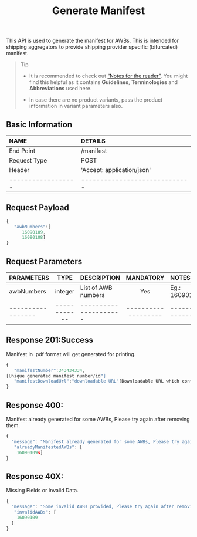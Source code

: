 ﻿---
id: generate-manifest
title: Generate Manifest
permalink: docs/generate-manifest.html
---


This API is used to generate the manifest for AWBs. This is intended for shipping aggregators to provide shipping provider specific (bifurcated) manifest.

>Tip
>
> - It is recommended to check out [“Notes for the reader”](/docs/notes-for-reader.html). You might find this helpful as it contains **Guidelines**, **Terminologies** and **Abbreviations** used here.
>
> - In case there are no product variants, pass the product information in variant parameters also.

## Basic Information

| NAME             | DETAILS                                                                 | 
| :----------------| :---------------------------------------------------------------------  | 
| End Point        | /manifest                                                               | 
| Request Type     | POST                                                                     | 
| Header           | 'Accept: application/json'                                               |
| ------------------| ----------------------------- |


## Request Payload

```js
{
   "awbNumbers":[
      16090109,
      16090108]
}
```

## Request Parameters

|PARAMETERS     		    |TYPE      	 		    |DESCRIPTION			|MANDATORY	|NOTES	
|:----------------------|:-----------------:|:---------------|:---------:|:--------|
|awbNumbers				      |integer				      |List of AWB numbers			|Yes		    | Eg.: 16090109      |    
|-----------------|------------|---------------------|-------------------|---------------|

## Response 201:Success

Manifest in .pdf format will get generated for printing.

```js
{
   "manifestNumber":343434334,
[Unique generated manifest number/id"]
   "manifestDownloadUrl":"downloadable URL"[Downloadable URL which contains details of order shipping providers]
}
```

## Response 400: 

Manifest already generated for some AWBs, Please try again after removing them.

```js
{
  "message": "Manifest already generated for some AWBs, Please try again after removing them",
   "alreadyManifestedAWBs": [
    16090109s]
}
```

## Response 40X:

Missing Fields or Invalid Data.

```js
{
  "message": "Some invalid AWBs provided, Please try again after removing them",
   "invalidAWBs": [
    16090109
  ]
}
```
